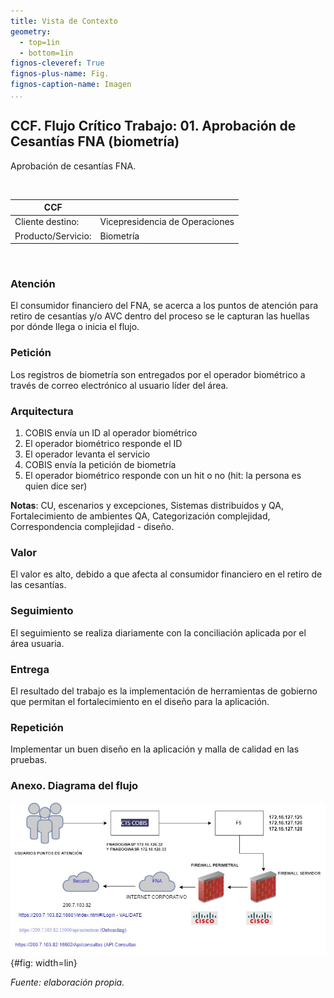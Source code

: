 ```yaml
---
title: Vista de Contexto
geometry:
  - top=1in
  - bottom=1in
fignos-cleveref: True
fignos-plus-name: Fig.
fignos-caption-name: Imagen
...
```


## CCF. Flujo Crítico Trabajo: 01. Aprobación de Cesantías FNA (biometría)
Aprobación de cesantías FNA.

<br>

| CCF                |                                |
|--------------------|--------------------------------|
| Cliente destino:   | Vicepresidencia de Operaciones |
| Producto/Servicio: | Biometría                      |

<br>

### Atención
El consumidor financiero del FNA, se acerca a los puntos de atención para retiro de cesantías y/o AVC dentro del proceso se le capturan las huellas por dónde llega o inicia el flujo. 

### Petición
Los registros de biometría son entregados por el operador biométrico a través de correo electrónico al usuario líder del área.

### Arquitectura
1. COBIS envía un ID al operador biométrico 
1. El operador biométrico responde el ID 
1. El operador levanta el servicio 
1. COBIS envía la petición de biometría 
1. El operador biométrico responde con un hit o no (hit: la persona es quien dice ser)

**Notas**: CU, escenarios y excepciones, Sistemas distribuidos y QA, Fortalecimiento de ambientes QA, Categorización complejidad, Correspondencia complejidad - diseño.

### Valor
El valor es alto, debido a que afecta al consumidor financiero en el retiro de las cesantías.

### Seguimiento
El seguimiento se realiza diariamente con la conciliación aplicada por el área usuaria.

### Entrega
El resultado del trabajo es la implementación de herramientas de gobierno que permitan el fortalecimiento en el diseño para la aplicación. 

### Repetición
Implementar un buen diseño en la aplicación y malla de calidad en las pruebas.

### Anexo. Diagrama del flujo

![Flujo de trabajo crítico, aprobación de cesantía con biometría FNA, para el análisis de las fortalezas, debilidades, y otras consideraciones de gobierno SOA del FNA.](images/flujoBiometriafna.jpg){#fig: width=lin}

_Fuente: elaboración propia._

<br>

